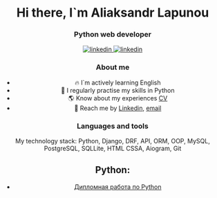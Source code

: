 <div id="header" align="center">
<h1> Hi there, I`m Aliaksandr Lapunou </h1>
<h3> Python web developer</h3>

<div id = "socials" align="center">
<a href="https://www.linkedin.com/in/al-lap/">
<img src="https://img.shields.io/badge/Linkedin-blue?style=for-the-badge&logo=linkedin&logoColor=white" alt="linkedin"/>
</a>
<a href="https://t.me/macherevilyne">
<img src="https://img.shields.io/badge/telegram-blue?style=for-the-badge&logo=telegram&logoColor=white" alt="linkedin"/>
</a>

### About me

- 🔥 I`m actively learning English
- 🐍 I regularly practise my skills in Python
- 🌎 Know about my experiences [CV](https://drive.google.com/file/d/1mln80sdLzSzlYScuU-HDmuGX-yb-YTh1/view?usp=sharing)
- 📧 Reach me by [Linkedin](https://www.linkedin.com/in/al-lap/), [email](mailto:official.lapunou@gmail.com)

### Languages and tools
My technology stack: Python, Django, DRF, API, ORM, OOP, MySQL, PostgreSQL, SQLLite, HTML CSSA, Aiogram, Git


## Python:

- [Дипломная работа по Python](https://github.com/macherevilyne/kurovaya_new_11.12.22/tree/master)

